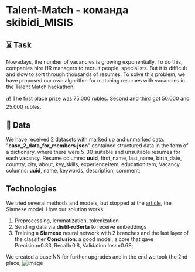 # Talent-Match - команда skibidi_MISIS
## ⌛ Task
Nowadays, the number of vacancies is growing exponentially. To do this, companies hire HR managers to recruit people, specialists. But it is difficult and slow to sort through thousands of resumes. To solve this problem, we have proposed our own algorithm for matching resumes with vacancies in the [Talent Match hackathon](https://ml-talentmatch.ru/);

💰 The first place prize was 75.000 rubles. Second and third got 50.000 and 25.000 rubles.


## 💾 Data
We have received 2 datasets with marked up and unmarked data. "__case_2_data_for_members.json__" contained structured data in the form of a dictionary, where there were 5-30 suitable and unsuitable resumes for each vacancy. 
Resume columns: __uuid__, first_name, last_name, birth_date, country, city, about, key_skills, experienceItem, educationItem;
Vacancy columns: __uuid__, name, keywords, description, comment;


## Technologies 

We tried several methods and models, but stopped at the [article](https://arxiv.org/abs/1908.10084), the Siamese model. How our solution works:
1) Preprocessing, lemmatization, tokenization
2) Sending data via __distil-roBerta__ to receive embeddings
3) Training a __Siamese__ neural network with 2 branches and the last layer of the classifier
**Сonclusion**: a good model, a core that gave Precision=0.33, Recall=0.8, Validation loss=0.68;

We created a base NN for further upgrades and in the end we took the 2nd place;
![image](https://github.com/MALINAYAGODA/Talent-Match/blob/main/picture/photo_waifu2x_photo_noise1_scale.png)
